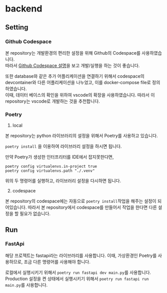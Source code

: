 # backend

## Setting

### Github Codespace

본 repository는 개발환경의 편리한 설정을 위해 Github의 Codespace를 사용하였습니다.  
따라서 [Github Codespace 설명](https://docs.github.com/ko/codespaces)을 보고 개발/실행을 하는 것이 좋습니다.  

또한 database와 같은 추가 어플리케이션을 연결하기 위해서 codespace의 devcontainer와 다른 어플리케이션을 나누었고, 이를 docker-compose file로 정의하였습니다.  
이때, 데이터 베이스의 확인을 위하여 vscode의 확장을 사용하였습니다. 따라서 이 repository는 vscode로 개발하는 것을 추천합니다.  

### Poetry

1) local  

본 repository는 python 라이브러리의 설정을 위해서 Poetry를 사용하고 있습니다.  

`poetry install` 을 이용하여 라이브러리 설정을 하시면 됩니다.  

만약 Poetry가 생성한 인터프리터를 IDE에서 잡지못한다면,  

`poetry config virtualenvs.in-project true`  
`poetry config virtualenvs.path "./.venv"`  

위의 두 명령어를 실행하고, 라이브러리 설정을 다시하면 됩니다.

2) codespace  

본 repository의 codespace에는 자동으로 `poetry install`작업을 해주는 설정이 되어있습니다. 따라서 본 repository에서 codespace를 만들어서 작업을 한다면 다른 설정을 할 필요가 없습니다.   

## Run

### FastApi

해당 프로젝트는 fastapi라는 라이브러리를 사용합니다. 이때, 가상환경인 Poetry를 사용하므로, 조금 다른 명령어를 사용해야 합니다.  

로컬에서 실행시키기 위해서 `poetry run fastapi dev main.py`를 사용합니다.  
Production 설정을 켠 상태에서 실행시키기 위해서 `poetry run fastapi run main.py`를 사용합니다.  
